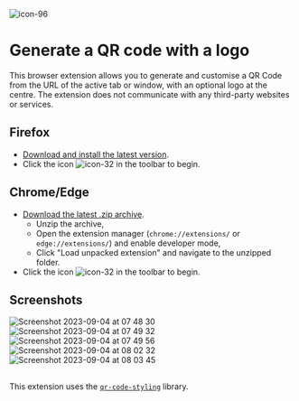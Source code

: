 ![icon-96](https://github.com/fmoncomble/QR_code_logo_generator/assets/59739627/81a31376-ce5c-417e-95f2-034c8d32a5dc)

# Generate a QR code with a logo

This browser extension allows you to generate and customise a QR Code from the URL of the active tab or window, with an optional logo at the centre.
The extension does not communicate with any third-party websites or services.

## Firefox
- [Download and install the latest version](https://github.com/fmoncomble/QR_code_logo_generator/releases/latest/download/QRLogoCreator_ff.xpi).
- Click the icon ![icon-32](https://github.com/fmoncomble/QR_code_logo_generator/assets/59739627/6089d618-76c1-4fcb-b880-0ac7baa066d6)
 in the toolbar to begin.

## Chrome/Edge
- [Download the latest .zip archive](https://github.com/fmoncomble/QR_code_logo_generator/releases/latest/download/QRLogoCreator_chrome.zip).
  - Unzip the archive,
  - Open the extension manager (`chrome://extensions/` or `edge://extensions/`) and enable developer mode,
  - Click "Load unpacked extension" and navigate to the unzipped folder.
- Click the icon ![icon-32](https://github.com/fmoncomble/QR_code_logo_generator/assets/59739627/6089d618-76c1-4fcb-b880-0ac7baa066d6) in the toolbar to begin.

## Screenshots
![Screenshot 2023-09-04 at 07 48 30](https://github.com/fmoncomble/QR_code_logo_generator/assets/59739627/f3ce1c48-fbd9-4ff6-a081-1b9fff8654ba)
![Screenshot 2023-09-04 at 07 49 32](https://github.com/fmoncomble/QR_code_logo_generator/assets/59739627/bc13f4c4-fd32-4b79-996b-ce9e1479449d)
![Screenshot 2023-09-04 at 07 49 56](https://github.com/fmoncomble/QR_code_logo_generator/assets/59739627/7a8ecfb7-9c23-4e36-b407-f82f646490c4)
![Screenshot 2023-09-04 at 08 02 32](https://github.com/fmoncomble/QR_code_logo_generator/assets/59739627/f4ef99b2-5b49-4ffb-9a9d-1a8e654020bd)
![Screenshot 2023-09-04 at 08 03 45](https://github.com/fmoncomble/QR_code_logo_generator/assets/59739627/2cabbb1f-a384-463d-bd41-715bc5ea7e5b)


##
This extension uses the [`qr-code-styling`](https://www.npmjs.com/package/qr-code-styling) library.
